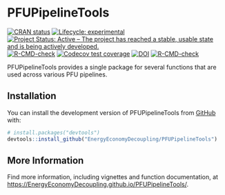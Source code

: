 
<!-- *********** -->
<!-- Note: README.md is generated from README.Rmd.   -->
<!-- Be sure to edit README.Rmd and generate the README.md file by Cmd/Ctl-shift-K -->
<!-- *********** -->

# PFUPipelineTools

<!-- badges: start -->

[![CRAN
status](https://www.r-pkg.org/badges/version/Recca)](https://cran.r-project.org/package=Recca)
[![Lifecycle:
experimental](https://img.shields.io/badge/lifecycle-experimental-orange.svg)](https://lifecycle.r-lib.org/articles/stages.html#experimental)
[![Project Status: Active – The project has reached a stable, usable
state and is being actively
developed.](https://www.repostatus.org/badges/latest/active.svg)](https://www.repostatus.org/#active)
[![R-CMD-check](https://github.com/EnergyEconomyDecoupling/PFUPipelineTools/workflows/R-CMD-check/badge.svg)](https://github.com/EnergyEconomyDecoupling/PFUPipelineTools/actions)
[![Codecov test
coverage](https://codecov.io/gh/EnergyEconomyDecoupling/PFUPipelineTools/branch/master/graph/badge.svg)](https://app.codecov.io/gh/EnergyEconomyDecoupling/PFUPipelineTools?branch=main)
[![DOI](https://zenodo.org/badge/DOI/10.5281/zenodo.8226419.svg)](https://doi.org/10.5281/zenodo.8226419)
[![R-CMD-check](https://github.com/EnergyEconomyDecoupling/PFUPipelineTools/actions/workflows/R-CMD-check.yaml/badge.svg)](https://github.com/EnergyEconomyDecoupling/PFUPipelineTools/actions/workflows/R-CMD-check.yaml)
<!-- badges: end -->

PFUPipelineTools provides a single package for several functions that
are used across various PFU pipelines.

## Installation

You can install the development version of PFUPipelineTools from
[GitHub](https://github.com/) with:

``` r
# install.packages("devtools")
devtools::install_github("EnergyEconomyDecoupling/PFUPipelineTools")
```

## More Information

Find more information, including vignettes and function documentation,
at <https://EnergyEconomyDecoupling.github.io/PFUPipelineTools/>.
